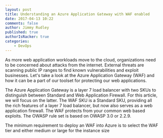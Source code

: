 ```yaml
---
layout: post
title: Understanding an Azure Application Gateway with WAF enabled 
date: 2017-04-13 10:22
comments: false
author: Jimmy Rudley
published: true
authorIsRacker: true
categories:
    - DevOps
---
```


As more web application workloads move to the cloud, organizations need to be concerned about attacks from the internet. External threats are scanning public IP ranges to find known vulnerabilities and exploit businesses. Let's take a look at the Azure Application Gateway (WAF) and how it can be a part of our toolset for protecting our web applications.

<!-- more -->

The Azure Application Gateway is a layer 7 load balancer with two SKUs to distinguish between Standard and Web Application Firewall. For this article, we will focus on the latter. The WAF SKU is a Standard SKU, providing all the rich features of a layer 7 load balancer, but now also serves as a web application firewall. The WAF protects from your common web based exploits. The OWASP rule set is based on OWASP 3.0 or 2.2.9.

The minimum requirement to deploy an WAF into Azure is to select the WAF tier and either medium or large for the instance size


